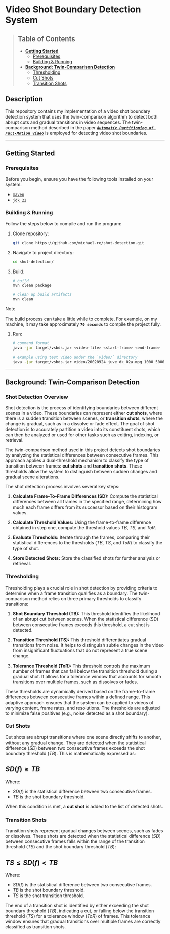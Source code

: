 # Video Shot Boundary Detection System

>
> ## Table of Contents
>
> - [**Getting Started**](#getting-started)
>   - [Prerequisites](#prerequisites)
>   - [Building \& Running](#building--running)
> - [**Background: Twin-Comparison Detection**](#background-twin-comparison-detection)
>   - [Thresholding](#thresholding)
>   - [Cut Shots](#cut-shots)
>   - [Transition Shots](#transition-shots)
>

## Description

This repository contains my implementation of a video shot boundary detection
system that uses the twin-comparison algorithm to detect both abrupt cuts
and gradual transitions in video sequences. The twin-comparison method
described in the paper [**_`Automatic Partitioning of Full-Motion Video`_**](https://doi.org/10.1007/BF01210504)
is employed for detecting video shot boundaries.

---

## Getting Started

### Prerequisites

Before you begin, ensure you have the following tools installed on your system:

- [`maven`](https://maven.apache.org/)
- [`jdk 22`](https://openjdk.org/)

### Building & Running

Follow the steps below to compile and run the program:

1. Clone repository:

    ```bash
    git clone https://github.com/michael-re/shot-detection.git
    ```

2. Navigate to project directory:

    ```bash
    cd shot-detection/
    ```

3. Build:

    ```bash
    # build
    mvn clean package

    # clean up build artifacts
    mvn clean
    ```

> [!NOTE]
> The build process can take a little while to complete. For example, on my
> machine, it may take approximately **`70 seconds`** to compile the project fully.

1. Run:

    ```bash
    # command format
    java -jar target/vsbds.jar <video-file> <start-frame> <end-frame>

    # example using test video under the `video/` directory
    java -jar target/vsbds.jar video/20020924_juve_dk_02a.mpg 1000 5000
    ```

---

## Background: Twin-Comparison Detection

### Shot Detection Overview

Shot detection is the process of identifying boundaries between different scenes
in a video. These boundaries can represent either **cut shots**, where there is
a sudden transition between scenes, or **transition shots**, where the change is
gradual, such as in a dissolve or fade effect. The goal of shot detection is to
accurately partition a video into its constituent shots, which can then be
analyzed or used for other tasks such as editing, indexing, or retrieval.

The twin-comparison method used in this project detects shot boundaries by
analyzing the statistical differences between consecutive frames. This approach
applies a dual-threshold mechanism to classify the type of transition between
frames: **cut shots** and **transition shots**. These thresholds allow the
system to distinguish between sudden changes and gradual scene alterations.

The shot detection process involves several key steps:

1. **Calculate Frame-To-Frame Differences (SD):** Compute the statistical
   differences between all frames in the specified range, determining how much
   each frame differs from its successor based on their histogram values.

2. **Calculate Threshold Values:** Using the frame-to-frame difference obtained
   in step one, compute the threshold values $`TB`$, $`TS`$, and $`ToR`$.

3. **Evaluate Thresholds:** Iterate through the frames, comparing their
   statistical differences to the thresholds ($`TB`$, $`TS`$, and $`ToR`$) to
   classify the type of shot.

4. **Store Detected Shots:** Store the classified shots for further analysis
   or retrieval.

### Thresholding

Thresholding plays a crucial role in shot detection by providing criteria to
determine when a frame transition qualifies as a boundary. The twin-comparison
method relies on three primary thresholds to classify transitions:

1. **Shot Boundary Threshold (TB):** This threshold identifies the likelihood of
   an abrupt cut between scenes. When the statistical difference (SD) between
   consecutive frames exceeds this threshold, a cut shot is detected.

2. **Transition Threshold (TS):** This threshold differentiates gradual
   transitions from noise. It helps to distinguish subtle changes in the video
   from insignificant fluctuations that do not represent a true scene change.

3. **Tolerance Threshold (ToR):** This threshold controls the maximum number of
   frames that can fall below the transition threshold during a gradual shot.
   It allows for a tolerance window that accounts for smooth transitions over
   multiple frames, such as dissolves or fades.

These thresholds are dynamically derived based on the frame-to-frame differences
between consecutive frames within a defined range. This adaptive approach
ensures that the system can be applied to videos of varying content, frame
rates, and resolutions. The thresholds are adjusted to minimize false positives
(e.g., noise detected as a shot boundary).

### Cut Shots

Cut shots are abrupt transitions where one scene directly shifts to another,
without any gradual change. They are detected when the statistical difference
($`SD`$) between two consecutive frames exceeds the shot boundary threshold
($`TB`$). This is mathematically expressed as:

## $`SD(f) \geq TB`$

$`\text{Where:}`$

- $`SD(f)`$ is the statistical difference between two consecutive frames.
- $`TB`$ is the shot boundary threshold.

When this condition is met, a **cut shot** is added to the list of detected shots.

### Transition Shots

Transition shots represent gradual changes between scenes, such as fades or
dissolves. These shots are detected when the statistical difference ($`SD`$)
between consecutive frames falls within the range of the transition threshold
($`TS`$) and the shot boundary threshold ($`TB`$):

## $`TS \leq SD(f) < TB`$

$`\text{Where:}`$

- $`SD(f)`$ is the statistical difference between two consecutive frames.
- $`TB`$ is the shot boundary threshold.
- $`TS`$ is the shot transition threshold.

The end of a transition shot is identified by either exceeding the shot boundary
threshold ($`TB`$), indicating a cut, or falling below the transition threshold
($`TS`$) for a tolerance window ($`ToR`$) of frames. This tolerance window
ensures that gradual transitions over multiple frames are correctly classified
as transition shots.
